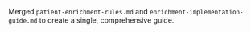 Merged `patient-enrichment-rules.md` and `enrichment-implementation-guide.md` to create a single, comprehensive guide. 